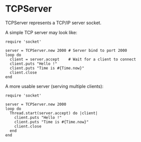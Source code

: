 # TCPServer

TCPServer represents a TCP/IP server socket.

A simple TCP server may look like:

    require 'socket'

    server = TCPServer.new 2000 # Server bind to port 2000
    loop do
      client = server.accept    # Wait for a client to connect
      client.puts "Hello !"
      client.puts "Time is #{Time.now}"
      client.close
    end

A more usable server (serving multiple clients):

    require 'socket'

    server = TCPServer.new 2000
    loop do
      Thread.start(server.accept) do |client|
        client.puts "Hello !"
        client.puts "Time is #{Time.now}"
        client.close
      end
    end